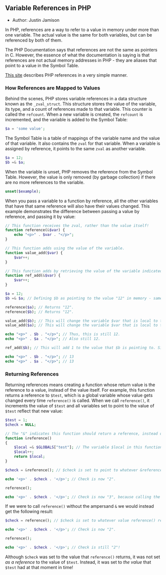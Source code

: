 ## Variable References in PHP ##

* Author: Justin Jamison

In PHP, references are a way to refer to a value in memory under more than one variable. The actual value is the same for both variables, but can be referenced by both of them.

The PHP Documentation says that references are not the same as pointers in C. However, the essence of what the documentation is saying is that references are not actual memory addresses in PHP - they are aliases that point to a value in the Symbol Table.

[This site](http://code.stephenmorley.org/php/references-tutorial/) describes PHP references in a very simple manner.

### How References are Mapped to Values ###

Behind the scenes, PHP stores variable references in a data structure known as the `_zval_struct`. This structure stores the value of the variable, its type, and a count of references made to that variable. This counter is called the `refcount`. When a new variable is created, the `refcount` is incremented, and the variable is added to the Symbol Table:

```php
$a = 'some value';
```

The Symbol Table is a table of mappings of the variable name and the value of that variable. It also contains the `zval` for that variable. When a variable is assigned by reference, it points to the same `zval` as another variable.

```php
$a = 12;
$b =& $a;
```

When the variable is unset, PHP removes the reference from the Symbol Table. However, the value is only removed (by garbage collection) if there are no more references to the variable.

```php
unset($example);
```

When you pass a variable to a function by reference, all the other variables that have that same reference will also have their values changed. This example demonstrates the difference between passing a value by reference, and passing it by value:

```php
// This function receives the zval, rather than the value itself!
function reference(&$var) { 
	echo "<p>" . $var . "</p>"; 
}

// This function adds using the value of the variable.
function value_add($var) { 
	$var++;
}

// This function adds by retrieving the value of the variable indicated by the zval indicated by $var.
function ref_add(&$var) { 
	$var++;
}

$a = 12;
$b =& $a; // Defining $b as pointing to the value "12" in memory - same value as $a! Both variables point to the same memory object - they have the same zval. PHP will treat both variables exactly the same!

reference($a); // Returns "12".
reference($b); // Returns "12".

value_add($b); // This will change the variable $var that is local to the function, but will not change $b! Only the value "12" was passed to the function.
value_add($a); // This will change the variable $var that is local to the function, but will not change $a! Only the value "12" was passed to the function.

echo "<p>" . $b . "</p>"; // Thus, this is still 12.
echo "<p>" . $a . "</p>"; // Also still 12.

ref_add($b); // This will add 1 to the value that $b is pointing to. Since we are passing in the reference to the value "12" (rather than the actual value "12"), the function will also change the value for all other variables that point to that value. Since $a is pointing to that same value, $a will also change to 13!

echo "<p>" . $b . "</p>"; // 13
echo "<p>" . $a . "</p>"; // 13
```

### Returning References ###
Returning references means creating a function whose return value is the reference to a value, instead of the value itself. For example, this function returns a reference to `$test`, which is a global variable whose value gets changed every time `reference()` is called. When we call `reference()`, it increments the value of `$test` and all variables set to point to the value of `$test` reflect that new value:

```php
$test = 1;
$check = NULL;

// The "&" indicates this function should return a reference, instead of a value.
function &reference()
{
    $local =& $GLOBALS["test"]; // The variable $local in this function references global variable $test.
    $local++;
    return $local;
}

$check = &reference(); // $check is set to point to whatever &reference() returns. &reference() returns the reference to global variable $test.

echo '<p>' . $check . '</p>'; // Check is now "2".

reference();

echo '<p>' . $check . '</p>'; // Check is now "3", because calling the function reference() again incremented $test's value.
```

If we were to call `reference()` without the ampersand `&` we would instead get the following result:

```php
$check = reference(); // $check is set to whatever value reference() returns. reference() returns "2".

echo '<p>' . $check . '</p>'; // Check is now "2".

reference();

echo '<p>' . $check . '</p>'; // Check is still "2"!
```

Although `$check` was set to the value that `reference()` returns, it was not set *as a reference* to the value of `$test`. Instead, it was set to *the value* that `$test` had at that moment in time!